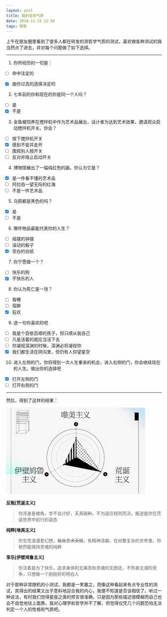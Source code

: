 ```yaml
---
layout: post
title: 我的哲学气质
date: 2018-11-15 12:50
tags: 随笔
---
```

<style>
    ul li {
        list-style-type: none;
        margin-left: -2em;
    }
</style>

上午在朋友圈里看到了很多人都在转发的测哲学气质的测试，喜欢做各种测试的我当然点了进去，并对每个问题做了如下选择。

------

1. 你所经历的一切是：

   - [ ] 命中注定的

   - [x] 由你过去的选择决定的

2. 七年前的你和现在的你是同一个人吗？

   - [ ] 是
   - [x] 不是

3. 金鱼被饲养在搅拌机中作为艺术品展出，设计者为达到艺术效果，邀请观众启动搅拌机开关。你会？

   - [ ] 按下搅拌机开关
   - [x] 感到不安并走开
   - [ ] 围观别人按开关
   - [ ] 反对并阻止启动开关

4. 博物馆展出了一幅纯红色的画，你认为它是？

   - [x] 是一件看不懂的艺术品
   - [ ] 阿拉伯一望无际的红海
   - [ ] 不是一件艺术品

5. 乌鸦都是黑色的吗？

   - [x] 是
   - [ ] 不是

6. 哪件物品最能代表你的人生？

   - [ ] 摇摆的钟摆
   - [ ] 滚动的骰子
   - [x] 空白的白纸

7. 你宁愿做一个？

   - [ ] 快乐的狗
   - [x] 不快乐的人

8. 你认为死亡是一场？

   - [ ] 昏睡
   - [ ] 宿醉
   - [x] 狂欢

9. 选一句你喜欢的吧

   - [ ] 我是个百依百顺的孩子，但只顺从我自己
   - [ ] 凡是活着的就应当活下去
   - [ ] 你凝视深渊的时候，深渊必将凝视你
   - [x] 我们都生活在阴沟里，但仍有人仰望星空

10. 进入左侧的门，你将得到一次人生重来的机会，进入右侧的门，你会继续现在的人生。做出你的选择吧

    - [x] 打开左侧的门
    - [ ] 打开右侧的门

------

然后，得到了这样的结果：

<a href="/images/posts/philosophy.jpeg" data-fancybox data-caption="我的哲学气质">
<img src="/images/posts/philosophy.jpeg" width="450px" height="280px">
</a>

**反叛[荒诞主义]**

> 你浑身是棱角，学不会讨好，天真~~锐利~~，不为适应规则而活，叛逆是你在荒诞世界中前行的姿态

**纯粹[唯美主义]**

> 你生性浪漫爱幻想，~~极具艺术天赋~~，有精神洁癖，在纷繁复杂的世界里，你依然能保持灵魂的纯粹

**享乐[伊壁鸠鲁主义]**

> 你活着是为了快乐，追求身体的无痛苦和灵魂的无困扰，不热衷无谓的竞争，只想做一个刚刚好的明白人

对于那种非常随机的小测试，我都是一笑置之，而像这种看起来有点专业性的测试，其得出的结果又出乎意料地迎合我的内心，我便不知道是否该相信了。听过一种说法，有时我们觉得星座之类的预言很准确，只是因为那些描述很模糊而自己也会不自觉地往上面靠。我对心理学和哲学并不了解，但觉得仅凭几个问题恐怕无法判定一个人的性格和气质吧。